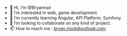 - 👋 Hi, I’m @Bryannair
- 👀 I’m interested in web, game development.
- 🌱 I’m currently learning Angular, API Platform, Symfony.
- 💞️ I’m looking to collaborate on any kind of project.
- 📫 How to reach me : bryan.rinck@outlook.com

<!---
Bryannair/Bryannair is a ✨ special ✨ repository because its `README.md` (this file) appears on your GitHub profile.
You can click the Preview link to take a look at your changes.
--->
